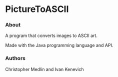 # PictureToASCII
### About
A program that converts images to ASCII art.

Made with the Java programming language and API.

### Authors
Christopher Medlin and Ivan Kenevich
